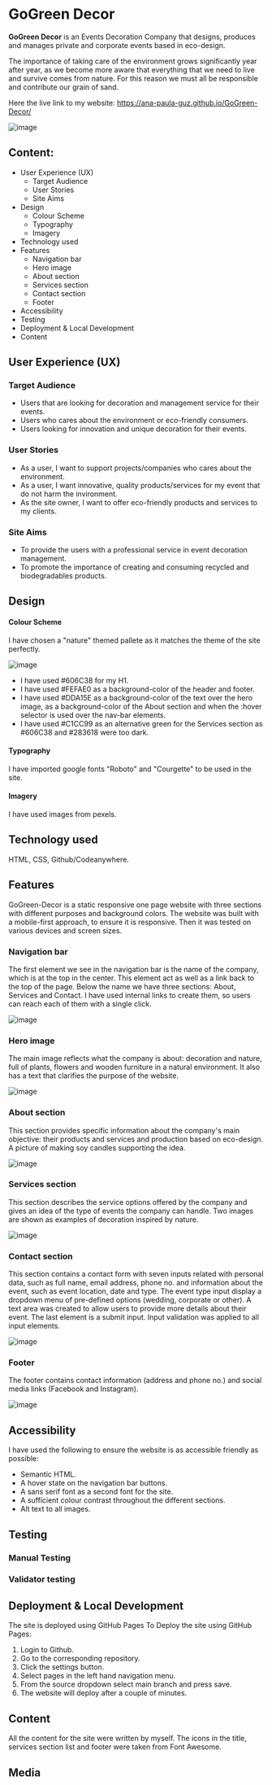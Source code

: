 # GoGreen Decor
**GoGreen Decor** is an Events Decoration Company that designs, produces and manages private and corporate events based in eco-design.

The importance of taking care of the environment grows significantly year after year, as we become more aware that everything that we need to live and survive comes from nature.
For this reason we must all be responsible and contribute our grain of sand. 

Here the live link to my website: https://ana-paula-guz.github.io/GoGreen-Decor/

![image](https://github.com/Ana-Paula-Guz/GoGreen-Decor/assets/148686751/49458e28-c650-4f26-8021-fd3609b628ae)

## Content:
- User Experience (UX)
  * Target Audience
  * User Stories
  * Site Aims
- Design
  * Colour Scheme
  * Typography
  * Imagery
- Technology used
- Features
  * Navigation bar
  * Hero image
  * About section
  * Services section
  * Contact section
  * Footer
- Accessibility
- Testing
- Deployment & Local Development
- Content


## User Experience (UX)
### Target Audience
* Users that are looking for decoration and management service for their events.
* Users who cares about the environment or eco-friendly consumers.
* Users looking for innovation and unique decoration for their events.

### User Stories
 * As a user, I want to support projects/companies who cares about the environment.
  * As a user, I want innovative, quality products/services for my event that do not harm the invironment.
  * As the site owner, I want to offer eco-friendly products and services to my clients.
 
### Site Aims
* To provide the users with a professional service in event decoration management.
* To promote the importance of creating and consuming recycled and biodegradables products.

## Design
#### Colour Scheme 
I have chosen a "nature" themed pallete as it matches the theme of the site perfectly.

![image](https://github.com/Ana-Paula-Guz/GoGreen-Decor/assets/148686751/c8a3941a-3767-4f7d-a0f3-9141c96efc80)
 
* I have used #606C38 for my H1.
* I have used #FEFAE0 as a background-color of the header and footer.
* I have used #DDA15E as a background-color of the text over the hero image, as a background-color of the About section and when the :hover selector is used over the nav-bar elements.
* I have used #C1CC99 as an alternative green for the Services section as #606C38 and #283618 were too dark.

#### Typography
I have imported google fonts "Roboto" and "Courgette" to be used in the site.

#### Imagery
I have used images from pexels.

## Technology used
HTML, CSS, Github/Codeanywhere.

## Features
GoGreen-Decor is a static responsive one page website with three sections with different purposes and background colors.
The website was built with a mobile-first approach, to ensure it is responsive. Then it was tested on various devices and screen sizes. 
 
### Navigation bar
The first element we see in the navigation bar is the name of the company, which is at the top in the center.
This element act as well as a link back to the top of the page.
Below the name we have three sections:  About, Services and Contact.
I have used internal links to create them, so users can reach each of them with a single click. 

![image](https://github.com/Ana-Paula-Guz/GoGreen-Decor/assets/148686751/18e2760b-fefe-443b-973b-03d30f140266)

### Hero image
The main image reflects what the company is about: decoration and nature, full of plants, flowers and wooden furniture in a natural environment.
It also has a text that clarifies the purpose of the website.

![image](https://github.com/Ana-Paula-Guz/GoGreen-Decor/assets/148686751/fbaa8d44-206b-4366-866a-d2a6eb51298e)

### About section
This section provides specific information about the company's main objective: their products and services and production based on eco-design.
A picture of making soy candles supporting the idea.

![image](https://github.com/Ana-Paula-Guz/GoGreen-Decor/assets/148686751/4c7ead9f-bb68-4011-b96d-aa20605de992)

### Services section
This section describes the service options offered by the company and gives an idea of the type of events the company can handle.
Two images are shown as examples of decoration inspired by nature.

![image](https://github.com/Ana-Paula-Guz/GoGreen-Decor/assets/148686751/bd7bc360-550d-4630-abf3-d76f04f62c2c)

### Contact section
This section contains a contact form with seven inputs related with personal data, such as full name, email address, phone no. and information about the event, such as event location, date and type.
The event type input display a dropdown menu of pre-defined options (wedding, corporate or other).
A text area was created to allow users to provide more details about their event.
The last element is a submit input.
Input validation was applied to all input elements.

![image](https://github.com/Ana-Paula-Guz/GoGreen-Decor/assets/148686751/18848a52-5902-4af6-bb4f-3aa2a03efa20)

### Footer
The footer contains contact information (address and phone no.) and social media links (Facebook and Instagram).

![image](https://github.com/Ana-Paula-Guz/GoGreen-Decor/assets/148686751/094ec2d9-baa9-4494-8f36-729e5a45e753)


## Accessibility

I have used the following to ensure the website is as accessible friendly as possible:

* Semantic HTML.
* A hover state on the navigation bar buttons.
* A sans serif font as a second font for the site.
* A sufficient colour contrast throughout the different sections.
* Alt text to all images.

## Testing
### Manual Testing
### Validator testing


## Deployment & Local Development

The site is deployed using GitHub Pages 
To Deploy the site using GitHub Pages:

1. Login to Github.
2. Go to the corresponding repository.
3. Click the settings button.
4. Select pages in the left hand navigation menu.
5. From the source dropdown select main branch and press save.
6. The website will deploy after a couple of minutes.

## Content

All the content for the site were written by myself.
The icons in the title, services section list and footer were taken from Font Awesome.

## Media



